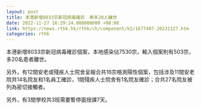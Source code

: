 ```yaml
---
layout: post
title: 本港新增8033宗新冠病毒確診　再多20人離世
date: 2022-11-27 16:29:24.000000000 +08:00
link: https://news.rthk.hk/rthk/ch/component/k2/1677407-20221127.htm
categories: rthk
---
```


本港新增8033宗新冠病毒確診個案，本地感染佔7530宗，輸入個案則有503宗，多20名患者離世。

另外，有12間安老或殘疾人士院舍呈報合共16宗檢測陽性個案，包括涉及11間安老院共14名院友和1名員工確診，1間殘疾人士院舍有1名院友確診；合共27名院友被列為密切接觸者。

另外，有3間學校共3班需要暫停面授課7天。
